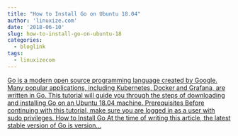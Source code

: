 ```yaml
---
title: "How to Install Go on Ubuntu 18.04"
author: 'linuxize.com'
date: '2018-06-10'
slug: how-to-install-go-on-ubuntu-18
categories:
  - bloglink
tags:
  - linuxizecom
---
```


[Go is a modern open source programming language created by Google. Many popular applications, including Kubernetes, Docker and Grafana, are written in Go. This tutorial will guide you through the steps of downloading and installing Go on an Ubuntu 18.04 machine. Prerequisites Before continuing with this tutorial, make sure you are logged in as a user with sudo privileges. How to Install Go At the time of writing this article, the latest stable version of Go is version...<click to read more>](https://linuxize.com/post/how-to-install-go-on-ubuntu-18-04/)

